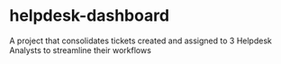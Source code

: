 # helpdesk-dashboard
A project that consolidates tickets created and assigned to 3 Helpdesk Analysts to streamline their workflows
